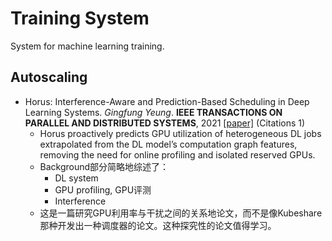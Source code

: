 # Training System

System for machine learning training.

## Autoscaling

- Horus: Interference-Aware and Prediction-Based Scheduling in Deep Learning Systems. *Gingfung Yeung*. **IEEE TRANSACTIONS ON PARALLEL AND DISTRIBUTED SYSTEMS**, 2021 [[paper]](https://ieeexplore.ieee.org/document/9428512) (Citations 1)
  - Horus proactively predicts GPU utilization of heterogeneous DL jobs extrapolated from the DL model’s computation graph features, removing the need for online profiling and isolated reserved GPUs.
  - Background部分简略地综述了：
    - DL system
    - GPU profiling, GPU评测
    - Interference 
  - 这是一篇研究GPU利用率与干扰之间的关系地论文，而不是像Kubeshare那种开发出一种调度器的论文。这种探究性的论文值得学习。
    
  
